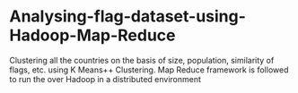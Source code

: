 # Analysing-flag-dataset-using-Hadoop-Map-Reduce

Clustering all the countries on the basis of size, population, similarity of flags, etc. using K Means++ Clustering. Map Reduce framework is followed to run the over Hadoop in a distributed environment
